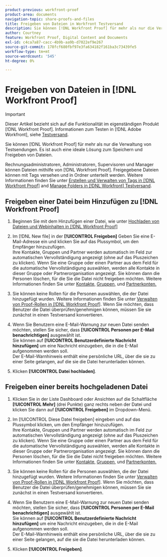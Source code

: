 ```yaml
---
product-previous: workfront-proof
product-area: documents
navigation-topic: share-proofs-and-files
title: Freigeben von Dateien in Workfront Testversand
description: Sie können [!DNL Workfront Proof] für mehr als nur die Verwaltung von Testsendungen. Es ist auch eine ideale Lösung zum Speichern und Freigeben von Dateien.
author: Courtney
feature: Workfront Proof, Digital Content and Documents
exl-id: c4ca7a87-cacc-4b9b-aa9b-d7022ef9e267
source-git-commit: 178fcf680fbf97e3fa634182f161ba3c73439fe5
workflow-type: tm+mt
source-wordcount: '545'
ht-degree: 0%

---
```


# Freigeben von Dateien in [!DNL Workfront Proof]

>[!IMPORTANT]
>
>Dieser Artikel bezieht sich auf die Funktionalität im eigenständigen Produkt [!DNL Workfront Proof]. Informationen zum Testen in [!DNL Adobe Workfront], siehe [Testversand](../../../review-and-approve-work/proofing/proofing.md).

Sie können [!DNL Workfront Proof] für mehr als nur die Verwaltung von Testsendungen. Es ist auch eine ideale Lösung zum Speichern und Freigeben von Dateien.

Rechnungsadministratoren, Administratoren, Supervisoren und Manager können Dateien mithilfe von [!DNL Workfront Proof]. Freigegebene Dateien können mit Tags versehen und in Ordner unterteilt werden. Weitere Informationen finden Sie unter [Erstellen und Verwalten von Tags in [!DNL Workfront Proof]](../../../workfront-proof/wp-work-proofsfiles/organize-your-work/create-and-manage-tags.md) and [Manage Folders in [!DNL Workfront] Testversand](../../../workfront-proof/wp-work-proofsfiles/organize-your-work/manage-folders.md).

## Freigeben einer Datei beim Hinzufügen zu [!DNL Workfront Proof]

1. Beginnen Sie mit dem Hinzufügen einer Datei, wie unter [Hochladen von Dateien und Webinhalten in [!DNL Workfront Proof]](../../../workfront-proof/wp-work-proofsfiles/create-proofs-and-files/upload-files-web-content.md)
1. Im [!DNL New file] in der **[!UICONTROL Freigeben]** Geben Sie eine E-Mail-Adresse ein und klicken Sie auf das Plussymbol, um den Empfänger hinzuzufügen.\
   Ihre Kontakte, Gruppen und Partner werden automatisch im Feld zur automatischen Vervollständigung angezeigt (ohne auf das Pluszeichen zu klicken). Wenn Sie eine Gruppe oder einen Partner aus dem Feld für die automatische Vervollständigung auswählen, werden alle Kontakte in dieser Gruppe oder Partnerorganisation angezeigt. Sie können dann die Personen löschen, für die Sie die Datei nicht freigeben möchten. Weitere Informationen finden Sie unter [Kontakte,](https://support.workfront.com/hc/en-us/sections/115000920808-Contacts) [Gruppen,](https://support.workfront.com/hc/en-us/sections/115000920828-Groups) und [Partnerkonten.](https://support.workfront.com/hc/en-us/sections/115000912107-Partner-accounts)

1. Sie können keine Rollen für die Personen auswählen, die der Datei hinzugefügt wurden. Weitere Informationen finden Sie unter [Verwalten von Proof-Rollen in [!DNL Workfront Proof]](../../../workfront-proof/wp-work-proofsfiles/share-proofs-and-files/manage-proof-roles.md). Wenn Sie möchten, dass Benutzer die Datei überprüfen/genehmigen können, müssen Sie sie zunächst in einen Testversand konvertieren.
1. Wenn Sie Benutzern eine E-Mail-Warnung zur neuen Datei senden möchten, stellen Sie sicher, dass **[!UICONTROL Personen per E-Mail benachrichtigen]** ausgewählt ist.\
   Sie können auf **[!UICONTROL Benutzerdefinierte Nachricht hinzufügen]** um eine Nachricht einzugeben, die in die E-Mail aufgenommen werden soll.\
   Der E-Mail-Warnhinweis enthält eine persönliche URL, über die sie zu einer Seite gelangen, auf die sie die Datei herunterladen können.

1. Klicken **[!UICONTROL Datei hochladen]**.

## Freigeben einer bereits hochgeladenen Datei

1. Klicken Sie in der Liste Dashboard oder Ansichten auf die Schaltfläche **[!UICONTROL Mehr]** (drei Punkte) ganz rechts neben der Datei und klicken Sie dann auf **[!UICONTROL Freigeben]** im Dropdown-Menü.

1. Im [!UICONTROL Diese Datei freigeben] eingeben und auf das Plussymbol klicken, um den Empfänger hinzuzufügen.\
   Ihre Kontakte, Gruppen und Partner werden automatisch im Feld zur automatischen Vervollständigung angezeigt (ohne auf das Pluszeichen zu klicken). Wenn Sie eine Gruppe oder einen Partner aus dem Feld für die automatische Vervollständigung auswählen, werden alle Kontakte in dieser Gruppe oder Partnerorganisation angezeigt. Sie können dann die Personen löschen, für die Sie die Datei nicht freigeben möchten. Weitere Informationen finden Sie unter [Kontakte,](https://support.workfront.com/hc/en-us/sections/115000920808-Contacts) [Gruppen,](https://support.workfront.com/hc/en-us/sections/115000920828-Groups) und [Partnerkonten.](https://support.workfront.com/hc/en-us/sections/115000912107-Partner-accounts)

1. Sie können keine Rollen für die Personen auswählen, die der Datei hinzugefügt wurden. Weitere Informationen finden Sie unter [Verwalten von Proof-Rollen in [!DNL Workfront Proof]](../../../workfront-proof/wp-work-proofsfiles/share-proofs-and-files/manage-proof-roles.md). Wenn Sie möchten, dass Benutzer die Datei überprüfen/genehmigen können, müssen Sie sie zunächst in einen Testversand konvertieren.
1. Wenn Sie Benutzern eine E-Mail-Warnung zur neuen Datei senden möchten, stellen Sie sicher, dass **[!UICONTROL Personen per E-Mail benachrichtigen]** ausgewählt ist.\
   Sie können auf **[!UICONTROL Benutzerdefinierte Nachricht hinzufügen]** um eine Nachricht einzugeben, die in die E-Mail aufgenommen werden soll.\
   Der E-Mail-Warnhinweis enthält eine persönliche URL, über die sie zu einer Seite gelangen, auf die sie die Datei herunterladen können.

1. Klicken **[!UICONTROL Freigeben]**.
